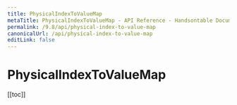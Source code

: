 ```yaml
---
title: PhysicalIndexToValueMap
metaTitle: PhysicalIndexToValueMap - API Reference - Handsontable Documentation
permalink: /9.8/api/physical-index-to-value-map
canonicalUrl: /api/physical-index-to-value-map
editLink: false
---
```


# PhysicalIndexToValueMap

[[toc]]

